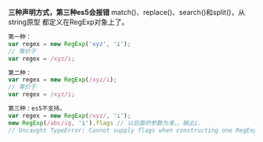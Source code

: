<!--
 * @Author: your name
 * @Date: 2020-01-17 16:33:58
 * @LastEditTime: 2020-01-17 16:38:45
 * @LastEditors: your name
 * @Description: In User Settings Edit
 * @FilePath: /miniProgram/Users/rainbow/Documents/工作/前端/learn/es6/RegExp.md
 -->
**三种声明方式，第三种es5会报错**
match()、replace()、search()和split()，从string原型 都定义在RegExp对象上了。


```javascript
第一种：
var regex = new RegExp('xyz', 'i');
// 等价于
var regex = /xyz/i;

第二种：
var regex = new RegExp(/xyz/i);
// 等价于
var regex = /xyz/i;

第三种：es5不支持。
var regex = new RegExp(/xyz/, 'i');
new RegExp(/abc/ig, 'i').flags // 以后面的参数为准，。输出i.
// Uncaught TypeError: Cannot supply flags when constructing one RegExp from another

